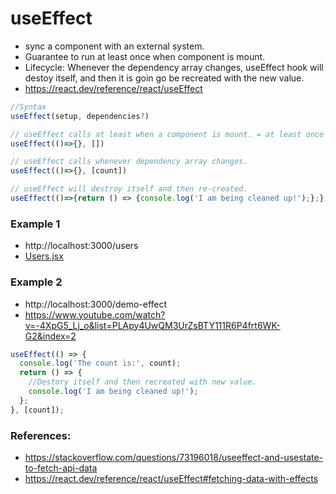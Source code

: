 # useEffect

- sync a component with an external system.
- Guarantee to run at least once when component is mount.
- Lifecycle: Whenever the dependency array changes, useEffect hook will destoy itself, and then it is goin go be recreated with the new value.
- https://react.dev/reference/react/useEffect

```js
//Syntax
useEffect(setup, dependencies?)

// useEffect calls at least when a component is mount. = at least once guarantee.
useEffect(()=>{}, [])

// useEffect calls whenever dependency array changes.
useEffect(()=>{}, [count])

// useEffect will destroy itself and then re-created.
useEffect(()=>{return () => {console.log('I am being cleaned up!');};}, [count]) //Ex. Reset setInterval().
```

### Example 1

- http://localhost:3000/users
- [Users.jsx](./src/react-hooks-useEffect/Users.jsx)

### Example 2

- http://localhost:3000/demo-effect
- https://www.youtube.com/watch?v=-4XpG5_Lj_o&list=PLApy4UwQM3UrZsBTY111R6P4frt6WK-G2&index=2

```js
useEffect(() => {
  console.log('The count is:', count);
  return () => {
    //Destory itself and then recreated with new value.
    console.log('I am being cleaned up!');
  };
}, [count]);
```

### References:

- https://stackoverflow.com/questions/73196018/useeffect-and-usestate-to-fetch-api-data
- https://react.dev/reference/react/useEffect#fetching-data-with-effects
